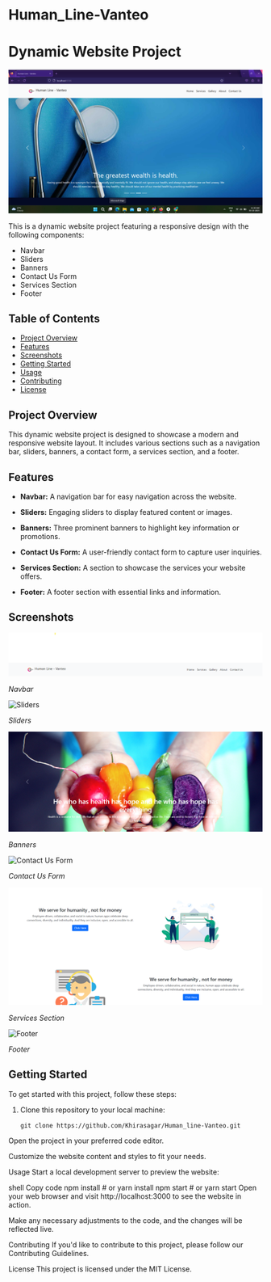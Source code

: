 # Human_Line-Vanteo

# Dynamic Website Project

![Website Preview](screenshots/website_preview.png)

This is a dynamic website project featuring a responsive design with the following components:

- Navbar
- Sliders
- Banners
- Contact Us Form
- Services Section
- Footer

## Table of Contents

- [Project Overview](#project-overview)
- [Features](#features)
- [Screenshots](#screenshots)
- [Getting Started](#getting-started)
- [Usage](#usage)
- [Contributing](#contributing)
- [License](#license)

## Project Overview

This dynamic website project is designed to showcase a modern and responsive website layout. It includes various sections such as a navigation bar, sliders, banners, a contact form, a services section, and a footer.

## Features

- **Navbar:** A navigation bar for easy navigation across the website.

- **Sliders:** Engaging sliders to display featured content or images.

- **Banners:** Three prominent banners to highlight key information or promotions.

- **Contact Us Form:** A user-friendly contact form to capture user inquiries.

- **Services Section:** A section to showcase the services your website offers.

- **Footer:** A footer section with essential links and information.

## Screenshots

![Navbar](Screenshots/screenshot1.png)

*Navbar*

![Sliders](Screenshots/screenshot.png)

*Sliders*

![Banners](Screenshots/screenshot3.png)

*Banners*

![Contact Us Form](Screenshots/screenshot.png)

*Contact Us Form*

![Services Section](Screenshots/screenshot4.png)

*Services Section*

![Footer](Screenshots/screenshot5.png)

*Footer*

## Getting Started

To get started with this project, follow these steps:

1. Clone this repository to your local machine:

   ```shell
   git clone https://github.com/Khirasagar/Human_line-Vanteo.git
Open the project in your preferred code editor.

Customize the website content and styles to fit your needs.

Usage
Start a local development server to preview the website:

shell
Copy code
npm install # or yarn install
npm start   # or yarn start
Open your web browser and visit http://localhost:3000 to see the website in action.

Make any necessary adjustments to the code, and the changes will be reflected live.

Contributing
If you'd like to contribute to this project, please follow our Contributing Guidelines.

License
This project is licensed under the MIT License.
